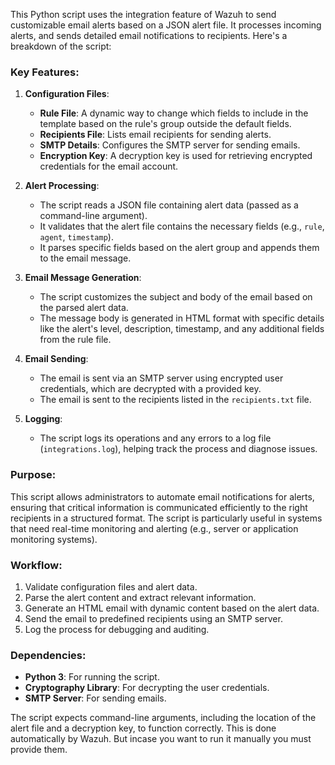 This Python script uses the integration feature of Wazuh to send customizable email alerts based on a JSON alert file. It processes incoming alerts, and sends detailed email notifications to recipients. Here's a breakdown of the script:

### Key Features:
1. **Configuration Files**:
   - **Rule File**: A dynamic way to change which fields to include in the template based on the rule's group outside the default fields. 
   - **Recipients File**: Lists email recipients for sending alerts.
   - **SMTP Details**: Configures the SMTP server for sending emails.
   - **Encryption Key**: A decryption key is used for retrieving encrypted credentials for the email account.

2. **Alert Processing**:
   - The script reads a JSON file containing alert data (passed as a command-line argument).
   - It validates that the alert file contains the necessary fields (e.g., `rule`, `agent`, `timestamp`).
   - It parses specific fields based on the alert group and appends them to the email message.

3. **Email Message Generation**:
   - The script customizes the subject and body of the email based on the parsed alert data.
   - The message body is generated in HTML format with specific details like the alert's level, description, timestamp, and any additional fields from the rule file.

4. **Email Sending**:
   - The email is sent via an SMTP server using encrypted user credentials, which are decrypted with a provided key.
   - The email is sent to the recipients listed in the `recipients.txt` file.

5. **Logging**:
   - The script logs its operations and any errors to a log file (`integrations.log`), helping track the process and diagnose issues.

### Purpose:
This script allows administrators to automate email notifications for alerts, ensuring that critical information is communicated efficiently to the right recipients in a structured format. The script is particularly useful in systems that need real-time monitoring and alerting (e.g., server or application monitoring systems). 

### Workflow:
1. Validate configuration files and alert data.
2. Parse the alert content and extract relevant information.
3. Generate an HTML email with dynamic content based on the alert data.
4. Send the email to predefined recipients using an SMTP server.
5. Log the process for debugging and auditing.

### Dependencies:
- **Python 3**: For running the script.
- **Cryptography Library**: For decrypting the user credentials.
- **SMTP Server**: For sending emails.

The script expects command-line arguments, including the location of the alert file and a decryption key, to function correctly. This is done automatically by Wazuh. But incase you want to run it manually you must provide them.
